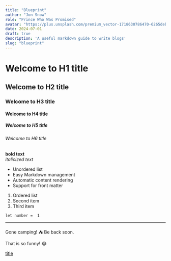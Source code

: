 ```yaml
---
title: "Blueprint"
author: "Jon Snow"
role: "Prince Who Was Promised"
avatar: "https://plus.unsplash.com/premium_vector-1718630786470-6265deb1ea90?q=80&w=3560&auto=format&fit=crop&ixlib=rb-4.0.3&ixid=M3wxMjA3fDB8MHxwaG90by1wYWdlfHx8fGVufDB8fHx8fA%3D%3D"
date: 2024-07-01
draft: true
description: 'A useful markdown guide to write blogs'
slug: "blueprint"
---
```


# Welcome to H1 title
## Welcome to H2 title
### Welcome to H3 title
#### Welcome to H4 title
##### Welcome to H5 title
###### Welcome to H6 title

**bold text**  
*italicized text*  


- Unordered list
- Easy Markdown management
- Automatic content rendering
- Support for front matter  

1. Ordered list
2. Second item
3. Third item

`let number =  1`  

---

Gone camping! :tent: Be back soon.

That is so funny! :joy:

[title](https://www.example.com)
